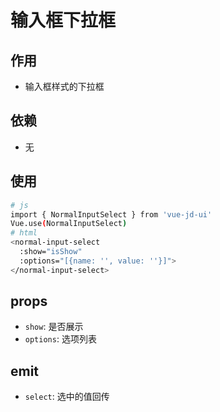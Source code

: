 # 输入框下拉框

## 作用
- 输入框样式的下拉框

## 依赖
- 无

## 使用
```bash
# js
import { NormalInputSelect } from 'vue-jd-ui'
Vue.use(NormalInputSelect)
# html
<normal-input-select
  :show="isShow"
  :options="[{name: '', value: ''}]">
</normal-input-select>
```

## props
- `show`: 是否展示
- `options`: 选项列表

## emit
- `select`: 选中的值回传

